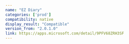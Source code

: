 ```yaml
---
name: "EZ Diary"
categories: ['prod']
compatibility: native
display_result: "Compatible"
version_from: "2.0.1.0"
link: https://apps.microsoft.com/detail/9PFV68ZRH3SF
---
```

